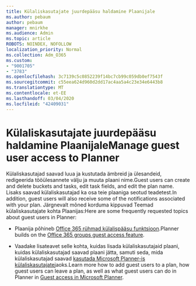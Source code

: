 ```yaml
---
title: Külaliskasutajate juurdepääsu haldamine Plaanijale
ms.author: pebaum
author: pebaum
manager: mnirkhe
ms.audience: Admin
ms.topic: article
ROBOTS: NOINDEX, NOFOLLOW
localization_priority: Normal
ms.collection: Adm_O365
ms.custom:
- "9001705"
- "3783"
ms.openlocfilehash: 3c7139c5c0852239f14bc7cb99c059db0ef7543f
ms.sourcegitcommit: c55eea624d960d2dd17ac4aa5a4c23e34e6443b8
ms.translationtype: MT
ms.contentlocale: et-EE
ms.lasthandoff: 03/04/2020
ms.locfileid: "42409031"
---
```

# <a name="manage-guest-user-access-to-planner"></a><span data-ttu-id="04295-102">Külaliskasutajate juurdepääsu haldamine Plaanijale</span><span class="sxs-lookup"><span data-stu-id="04295-102">Manage guest user access to Planner</span></span>

<span data-ttu-id="04295-103">Külaliskasutajad saavad luua ja kustutada ämbreid ja ülesandeid, redigeerida tööülesannete välju ja muuta plaani nime.</span><span class="sxs-lookup"><span data-stu-id="04295-103">Guest users can create and delete buckets and tasks, edit task fields, and edit the plan name.</span></span> <span data-ttu-id="04295-104">Lisaks saavad külaliskasutajad ka osa teie plaaniga seotud teadetest.</span><span class="sxs-lookup"><span data-stu-id="04295-104">In addition, guest users will also receive some of the notifications associated with your plan.</span></span> <span data-ttu-id="04295-105">Järgnevalt mõned korduma kippuvad Teemad külaliskasutajate kohta Plaanijas:</span><span class="sxs-lookup"><span data-stu-id="04295-105">Here are some frequently requested topics about guest users in Planner:</span></span>

- <span data-ttu-id="04295-106">Plaanija põhineb [Office 365 rühmad külalispääsu funktsioon](https://support.office.com/article/Adding-guests-to-Office-365-Groups-bfc7a840-868f-4fd6-a390-f347bf51aff6).</span><span class="sxs-lookup"><span data-stu-id="04295-106">Planner builds on the [Office 365 groups guest access feature](https://support.office.com/article/Adding-guests-to-Office-365-Groups-bfc7a840-868f-4fd6-a390-f347bf51aff6).</span></span> 

- <span data-ttu-id="04295-107">Vaadake lisateavet selle kohta, kuidas lisada külaliskasutajaid plaani, kuidas külaliskasutajad saavad plaani jätta, samuti seda, mida külaliskasutajad saavad [kasutada Microsoft Planner-is külaliskasutajate](https://support.office.com/article/Guest-access-in-Microsoft-Planner-cc5d7f96-dced-4da4-ab62-08c72d9759c6)jaoks.</span><span class="sxs-lookup"><span data-stu-id="04295-107">Learn more how to add guest users to a plan, how guest users can leave a plan, as well as what guest users can do in Planner in [Guest access in Microsoft Planner](https://support.office.com/article/Guest-access-in-Microsoft-Planner-cc5d7f96-dced-4da4-ab62-08c72d9759c6).</span></span>
